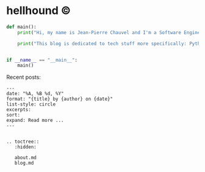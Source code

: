 [//]: # "Hellhound's Blog master file, created by sphinx-quickstart on Wed Mar 27 20:07:35 2024.
You can adapt this file completely to your liking, but it should at least contain the
root `toctree` directive."

hellhound ©
===========

```python
def main():
    print("Hi, my name is Jean-Pierre Chauvel and I'm a Software Engineer and Pythonista.")

    print("This blog is dedicated to tech stuff more specifically: Python related stuff.")


if __name__ == "__main__":
    main()
```

Recent posts:

```{postlist} 5
---
date: "%A, %B %d, %Y"
format: "{title} by {author} on {date}"
list-style: circle
excerpts:
sort:
expand: Read more ...
---
```

```{eval-rst}

.. toctree::
   :hidden:

   about.md
   blog.md

```
